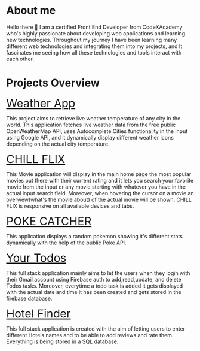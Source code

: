 <h1>About me</h1>
<p> Hello there 👋 I am a certified Front End Developer from CodeXAcademy who's highly passionate about developing web applications and learning new technologies. 
Throughout my journey I have been learning many different web technologies and integrating them into my projects, and It fascinates me seeing
how all these technologies and tools interact with each other.
</p>

<h1>Projects Overview </h1>

<a href="https://github.com/nadershbib/weather-app" style="font-size:30px">Weather App</a>
<p>This project aims to retrieve live weather temperature of any city in the world.
   This application fetches live weather data from the free public OpenWeatherMap API, uses Autocomplete Cities functionality
   in the input using Google API, and it dynamically display different weather icons depending on the actual city temperature.
</p>

<a href="https://github.com/nadershbib/Chill-Flix" style="font-size:30px">CHILL FLIX</a>

<p>This Movie application will display in the main home page the most popular movies out there with their current rating and it lets you search your favorite movie from the input or any movie starting with whatever you have in the actual input search field. Moreover, when hovering the cursor on a movie an overview(what's the movie about) of the actual movie will be shown. CHILL FLIX is responsive on all available devices and tabs. </p>


<a href="https://github.com/nadershbib/poke-catcher" style="font-size:30px">POKE CATCHER</a>

<p>This application displays a random pokemon showing it's different stats dynamically with the help of the public Poke API.</p>



<a href="https://github.com/nadershbib/todoAppAuth" style="font-size:30px">Your Todos</a>

<p>This full stack application mainly aims to let the users when they login with their Gmail account using Firebase auth to add,read,update, and delete Todos tasks. Moreover, everytime a todo task is added it gets displayed with the actual date and time it has been created and gets stored in the firebase database.</p>


<a href="https://github.com/nadershbib/hotelsFinderUI" style="font-size:30px">Hotel Finder</a>
<p>This full stack application is created with the aim of letting users to enter different Hotels names and to be able to add reviews and rate them. Everything is being stored in a SQL database.</p>

